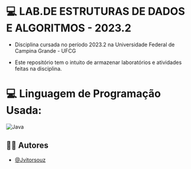 # 💻 LAB.DE ESTRUTURAS DE DADOS E ALGORITMOS - 2023.2

- Disciplina cursada no período 2023.2 na Universidade Federal de Campina Grande - UFCG
    
- Este repositório tem o intuito de armazenar laboratórios e atividades feitas na disciplina.

# 💻 Linguagem de Programação Usada:
![Java](https://img.shields.io/badge/java-%23ED8B00.svg?style=for-the-badge&logo=openjdk&logoColor=white) 

## 🧑‍💻 Autores

- [@Jvitorsouz](https://www.github.com/octokatherine)
